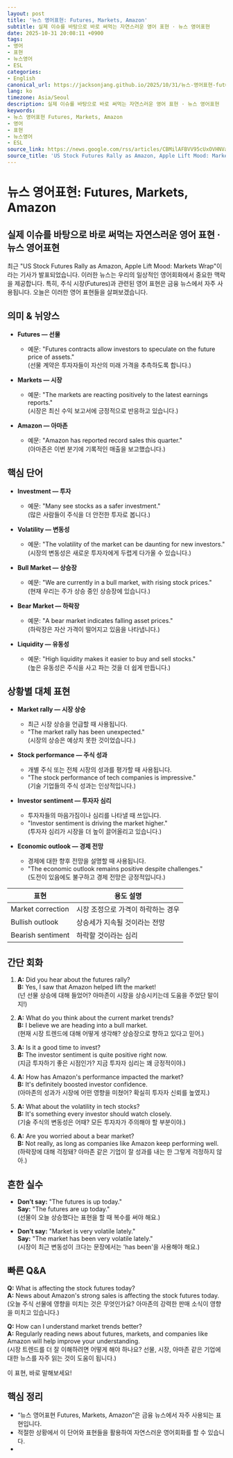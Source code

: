 ```yaml
---
layout: post
title: '뉴스 영어표현: Futures, Markets, Amazon'
subtitle: 실제 이슈를 바탕으로 바로 써먹는 자연스러운 영어 표현 · 뉴스 영어표현
date: 2025-10-31 20:08:11 +0900
tags:
- 영어
- 표현
- 뉴스영어
- ESL
categories:
- English
canonical_url: https://jacksonjang.github.io/2025/10/31/뉴스-영어표현-futures-markets-amazon/
lang: ko
timezone: Asia/Seoul
description: 실제 이슈를 바탕으로 바로 써먹는 자연스러운 영어 표현 · 뉴스 영어표현
keywords:
- 뉴스 영어표현 Futures, Markets, Amazon
- 영어
- 표현
- 뉴스영어
- ESL
source_link: https://news.google.com/rss/articles/CBMilAFBVV95cUxOVHNVaU9vT2hVZXZ5Vk96UDdxV1J6bXZ6aS1ZRmZUcGVCbzRfN0xadXA4d3NnWkl1amtIZFVqQ1Q4WHBGN3lwUWdnaTFyOWROSjBHU25taUtYZmpYbk1aRjVBNF81OVRaQWxCS2g3WHVQQ3Q3eUJ3RFVPVFZSZ0RLMHFEZ0FiRFpxRzJ1bzNUWXBNQnlL?oc=5
source_title: 'US Stock Futures Rally as Amazon, Apple Lift Mood: Markets Wrap'
---
```


# 뉴스 영어표현: Futures, Markets, Amazon
## 실제 이슈를 바탕으로 바로 써먹는 자연스러운 영어 표현 · 뉴스 영어표현

최근 "US Stock Futures Rally as Amazon, Apple Lift Mood: Markets Wrap"이라는 기사가 발표되었습니다. 이러한 뉴스는 우리의 일상적인 영어회화에서 중요한 맥락을 제공합니다. 특히, 주식 시장(Futures)과 관련된 영어 표현은 금융 뉴스에서 자주 사용됩니다. 오늘은 이러한 영어 표현들을 살펴보겠습니다.

## 의미 & 뉘앙스

- **Futures — 선물**
  - 예문: "Futures contracts allow investors to speculate on the future price of assets."  
    (선물 계약은 투자자들이 자산의 미래 가격을 추측하도록 합니다.)

- **Markets — 시장**
  - 예문: "The markets are reacting positively to the latest earnings reports."  
    (시장은 최신 수익 보고서에 긍정적으로 반응하고 있습니다.)

- **Amazon — 아마존**
  - 예문: "Amazon has reported record sales this quarter."  
    (아마존은 이번 분기에 기록적인 매출을 보고했습니다.)

## 핵심 단어

- **Investment — 투자**
  - 예문: "Many see stocks as a safer investment."  
    (많은 사람들이 주식을 더 안전한 투자로 봅니다.)

- **Volatility — 변동성**
  - 예문: "The volatility of the market can be daunting for new investors."  
    (시장의 변동성은 새로운 투자자에게 두렵게 다가올 수 있습니다.)

- **Bull Market — 상승장**
  - 예문: "We are currently in a bull market, with rising stock prices."  
    (현재 우리는 주가 상승 중인 상승장에 있습니다.)

- **Bear Market — 하락장**
  - 예문: "A bear market indicates falling asset prices."  
    (하락장은 자산 가격이 떨어지고 있음을 나타냅니다.)

- **Liquidity — 유동성**
  - 예문: "High liquidity makes it easier to buy and sell stocks."  
    (높은 유동성은 주식을 사고 파는 것을 더 쉽게 만듭니다.)

## 상황별 대체 표현

- **Market rally — 시장 상승**
  - 최근 시장 상승을 언급할 때 사용됩니다.
  - "The market rally has been unexpected."  
    (시장의 상승은 예상치 못한 것이었습니다.)

- **Stock performance — 주식 성과**
  - 개별 주식 또는 전체 시장의 성과를 평가할 때 사용됩니다.
  - "The stock performance of tech companies is impressive."  
    (기술 기업들의 주식 성과는 인상적입니다.)

- **Investor sentiment — 투자자 심리**
  - 투자자들의 마음가짐이나 심리를 나타낼 때 쓰입니다.
  - "Investor sentiment is driving the market higher."  
    (투자자 심리가 시장을 더 높이 끌어올리고 있습니다.)

- **Economic outlook — 경제 전망**
  - 경제에 대한 향후 전망을 설명할 때 사용됩니다.
  - "The economic outlook remains positive despite challenges."  
    (도전이 있음에도 불구하고 경제 전망은 긍정적입니다.)

| 표현          | 용도 설명                        |
|-------------|----------------------------|
| Market correction | 시장 조정으로 가격이 하락하는 경우 |
| Bullish outlook | 상승세가 지속될 것이라는 전망  |
| Bearish sentiment | 하락할 것이라는 심리      |

## 간단 회화

1. **A:** Did you hear about the futures rally?  
   **B:** Yes, I saw that Amazon helped lift the market!  
   (넌 선물 상승에 대해 들었어? 아마존이 시장을 상승시키는데 도움을 주었단 말이지!)

2. **A:** What do you think about the current market trends?  
   **B:** I believe we are heading into a bull market.  
   (현재 시장 트렌드에 대해 어떻게 생각해? 상승장으로 향하고 있다고 믿어.)

3. **A:** Is it a good time to invest?  
   **B:** The investor sentiment is quite positive right now.  
   (지금 투자하기 좋은 시점인가? 지금 투자자 심리는 꽤 긍정적이야.)

4. **A:** How has Amazon's performance impacted the market?  
   **B:** It's definitely boosted investor confidence.  
   (아마존의 성과가 시장에 어떤 영향을 미쳤어? 확실히 투자자 신뢰를 높였지.)

5. **A:** What about the volatility in tech stocks?  
   **B:** It's something every investor should watch closely.  
   (기술 주식의 변동성은 어때? 모든 투자자가 주의해야 할 부분이야.)

6. **A:** Are you worried about a bear market?  
   **B:** Not really, as long as companies like Amazon keep performing well.  
   (하락장에 대해 걱정돼? 아마존 같은 기업이 잘 성과를 내는 한 그렇게 걱정하지 않아.)

## 흔한 실수

- **Don’t say:** "The futures is up today."  
  **Say:** "The futures are up today."  
  (선물이 오늘 상승했다는 표현을 할 때 복수를 써야 해요.)

- **Don’t say:** "Market is very volatile lately."  
  **Say:** "The market has been very volatile lately."  
  (시장이 최근 변동성이 크다는 문장에서는 'has been'을 사용해야 해요.)

## 빠른 Q&A

**Q:** What is affecting the stock futures today?  
**A:** News about Amazon's strong sales is affecting the stock futures today.  
(오늘 주식 선물에 영향을 미치는 것은 무엇인가요? 아마존의 강력한 판매 소식이 영향을 미치고 있습니다.)

**Q:** How can I understand market trends better?  
**A:** Regularly reading news about futures, markets, and companies like Amazon will help improve your understanding.  
(시장 트렌드를 더 잘 이해하려면 어떻게 해야 하나요? 선물, 시장, 아마존 같은 기업에 대한 뉴스를 자주 읽는 것이 도움이 됩니다.)

이 표현, 바로 말해보세요!

## 핵심 정리

- “뉴스 영어표현 Futures, Markets, Amazon”은 금융 뉴스에서 자주 사용되는 표현입니다.
- 적절한 상황에서 이 단어와 표현들을 활용하여 자연스러운 영어회화를 할 수 있습니다.
-